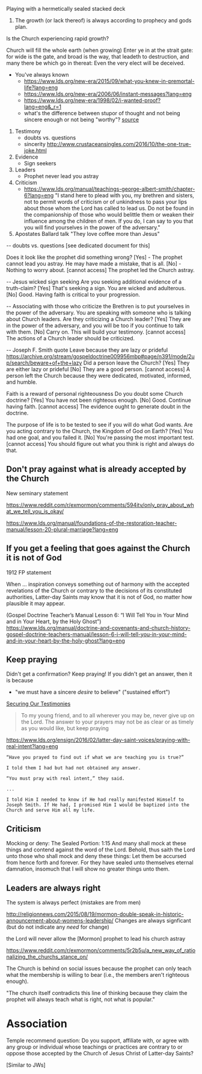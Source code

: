 Playing with a hermetically sealed stacked deck


1. The growth (or lack thereof) is always according to prophecy and gods plan.

Is the Church experiencing rapid growth?

Church will fill the whole earth (when growing)
Enter ye in at the strait gate: for wide is the gate, and broad is  the way, that leadeth to destruction, and many there be which go in thereat:
Even the very elect will be deceived.


* You've always known
    * https://www.lds.org/new-era/2015/09/what-you-knew-in-premortal-life?lang=eng
    * https://www.lds.org/new-era/2006/06/instant-messages?lang=eng
    * https://www.lds.org/new-era/1998/02/i-wanted-proof?lang=eng&_r=1
    * what's the difference between stupor of thought and not being sincere enough or not being "worthy"? [source](https://www.reddit.com/r/exmormon/comments/4j1aek/i_always_knew_it_was_true_how_many_of_your/)

1. Testimony
    * doubts vs. questions
    * sincerity
        http://www.crustaceansingles.com/2016/10/the-one-true-joke.html
1. Evidence
    * Sign seekers
1. Leaders
    * Prophet never lead you astray
1. Criticism
    * https://www.lds.org/manual/teachings-george-albert-smith/chapter-6?lang=eng
        "I stand here to plead with you, my brethren and sisters, not to
        permit words of criticism or of unkindness to pass your lips about
        those whom the Lord has called to lead us. Do not be found in the
        companionship of those who would belittle them or weaken their
        influence among the children of men. If you do, I can say to you that
        you will find yourselves in the power of the adversary."
1. Apostates
    Ballard talk
    "They love coffee more than Jesus"

-- doubts vs. questions
[see dedicated document for this]

Does it look like the prophet did something wrong?
[Yes] - The prophet cannot lead you astray.  He may have made a mistake, that is all.
[No] - Nothing to worry about.
[cannot access] The prophet led the Church astray.

-- Jesus wicked sign seeking
Are you seeking additional evidence of a truth-claim?
[Yes] That's seeking a sign.  You are wicked and adulterous.
[No] Good.  Having faith is critical to your progression.

-- Associating with those who criticize the Brethren is to put yourselves in the power of the adversary.
You are speaking with someone who is talking about Church leaders.
    Are they criticizing a Church leader?
    [Yes] They are in the power of the adversary, and you will be too if you continue to talk with them.
    [No] Carry on.  This will build your testimony.
    [cannot access] The actions of a Church leader should be criticized.

-- Joseph F. Smith quote
Leave because they are lazy or prideful
https://archive.org/stream/gospeldoctrine009956mbp#page/n391/mode/2up/search/beware+of+the+lazy
    Did a person leave the Church?
    [Yes] They are either lazy or prideful
    [No] They are a good person.
    [cannot access] A person left the Church because they were dedicated, motivated, informed, and humble.

Faith is a reward of personal righteousness
    Do you doubt some Church doctrine?
    [Yes] You have not been righteous enough.
    [No] Good.  Continue having faith.
    [cannot access] The evidence ought to generate doubt in the doctrine.

The purpose of life is to be tested to see if you will do what God wants.
    Are you acting contrary to the Church, the Kingdom of God on Earth?
    [Yes] You had one goal, and you failed it.
    [No] You're passing the most important test.
    [cannot access] You should figure out what you think is right and always do that.

## Don't pray against what is already accepted by the Church

New seminary statement

https://www.reddit.com/r/exmormon/comments/594itv/only_pray_about_what_we_tell_you_is_okay/

https://www.lds.org/manual/foundations-of-the-restoration-teacher-manual/lesson-20-plural-marriage?lang=eng

## If you get a feeling that goes against the Church it is not of God

1912 FP statement

When … inspiration conveys something out of harmony with the accepted revelations of the Church or contrary to the decisions of its constituted authorities, Latter-day Saints may know that it is not of God, no matter how plausible it may appear.

(Gospel Doctrine Teacher’s Manual Lesson 6: “I Will Tell You in Your Mind and in Your Heart, by the Holy Ghost”)
https://www.lds.org/manual/doctrine-and-covenants-and-church-history-gospel-doctrine-teachers-manual/lesson-6-i-will-tell-you-in-your-mind-and-in-your-heart-by-the-holy-ghost?lang=eng

## Keep praying

Didn't get a confirmation?  Keep praying!  If you didn't get an answer, then
it is because

* "we must have a sincere *desire* to believe" ("sustained effort")

[Securing Our Testimonies](https://www.lds.org/general-conference/2004/10/securing-our-testimonies?lang=eng&_r=1)

> To my young friend, and to all wherever you may be, never give up on the Lord. The answer to your prayers may not be as clear or as timely as you would like, but keep praying


https://www.lds.org/ensign/2016/02/latter-day-saint-voices/praying-with-real-intent?lang=eng

    “Have you prayed to find out if what we are teaching you is true?”

    I told them I had but had not obtained any answer.

    “You must pray with real intent,” they said.

    ...

    I told Him I needed to know if He had really manifested Himself to Joseph Smith. If He had, I promised Him I would be baptized into the Church and serve Him all my life.

## Criticism

Mocking or deny: The Sealed Portion: 1:15  And many shall mock at these things and contend against the word of the Lord. Behold, thus saith the Lord unto those who shall mock and deny these things: Let them be accursed from hence forth and forever. For they have sealed unto themselves eternal damnation, insomuch that I will show no greater things unto them.

## Leaders are always right

The system is always perfect (mistakes are from men)

http://religionnews.com/2015/08/19/mormon-double-speak-in-historic-announcement-about-womens-leadership/
Changes are always signficant (but do not indicate any *need* for change)


the Lord will never allow the [Mormon] prophet to lead his church astray

https://www.reddit.com/r/exmormon/comments/5r2b5u/a_new_way_of_rationalizing_the_churchs_stance_on/

The Church is behind on social issues because the prophet can only teach what
the membership is willing to bear (i.e., the members aren't righteous enough).

"The church itself contradicts this line of thinking because they claim the prophet will always teach what is right, not what is popular."


# Association

Temple recommend question: Do you support, affiliate with, or agree with any group or individual whose teachings or practices are contrary to or oppose those accepted by the Church of Jesus Christ of Latter-day Saints?

[Similar to JWs]
